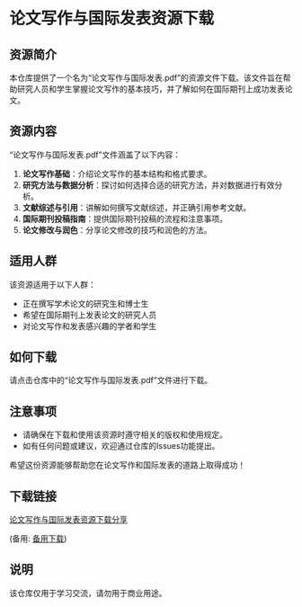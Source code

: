 # 论文写作与国际发表资源下载

## 资源简介

本仓库提供了一个名为“论文写作与国际发表.pdf”的资源文件下载。该文件旨在帮助研究人员和学生掌握论文写作的基本技巧，并了解如何在国际期刊上成功发表论文。

## 资源内容

“论文写作与国际发表.pdf”文件涵盖了以下内容：

1. **论文写作基础**：介绍论文写作的基本结构和格式要求。
2. **研究方法与数据分析**：探讨如何选择合适的研究方法，并对数据进行有效分析。
3. **文献综述与引用**：讲解如何撰写文献综述，并正确引用参考文献。
4. **国际期刊投稿指南**：提供国际期刊投稿的流程和注意事项。
5. **论文修改与润色**：分享论文修改的技巧和润色的方法。

## 适用人群

该资源适用于以下人群：

- 正在撰写学术论文的研究生和博士生
- 希望在国际期刊上发表论文的研究人员
- 对论文写作和发表感兴趣的学者和学生

## 如何下载

请点击仓库中的“论文写作与国际发表.pdf”文件进行下载。

## 注意事项

- 请确保在下载和使用该资源时遵守相关的版权和使用规定。
- 如有任何问题或建议，欢迎通过仓库的Issues功能提出。

希望这份资源能够帮助您在论文写作和国际发表的道路上取得成功！

## 下载链接
[论文写作与国际发表资源下载分享](https://pan.quark.cn/s/2f68b595ded8) 

(备用: [备用下载](https://pan.baidu.com/s/1RZ7sLqEb6Q9LvLBEZVdTOg?pwd=1234))

## 说明

该仓库仅用于学习交流，请勿用于商业用途。
